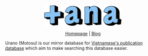 <p align="center">
<img src=".github/images/logo.svg" width="250px"/>
</p>

<p align="center">
<a href="https://tana.moe/">Homepage</a> | <a href="https://blog.tana.moe/">Blog</a>
</p>

Urano (Motosu) is our mirror database for [Vietnamese's publication database](https://ppdvn.gov.vn/web/guest/ke-hoach-xuat-ban) which aim to make searching this database easier.
